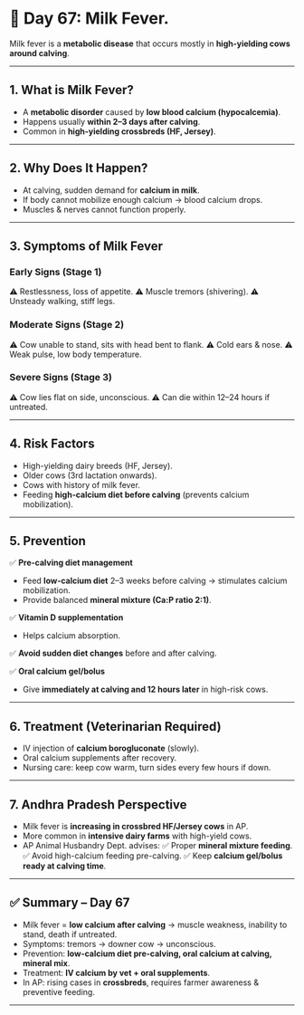 <H1> 🐄 Day 67: Milk Fever.</H1>

Milk fever is a **metabolic disease** that occurs mostly in **high-yielding cows around calving**.


---

## 1. What is Milk Fever?

* A **metabolic disorder** caused by **low blood calcium (hypocalcemia)**.
* Happens usually **within 2–3 days after calving**.
* Common in **high-yielding crossbreds (HF, Jersey)**.

---

## 2. Why Does It Happen?

* At calving, sudden demand for **calcium in milk**.
* If body cannot mobilize enough calcium → blood calcium drops.
* Muscles & nerves cannot function properly.

---

## 3. Symptoms of Milk Fever

### **Early Signs (Stage 1)**

⚠️ Restlessness, loss of appetite.
⚠️ Muscle tremors (shivering).
⚠️ Unsteady walking, stiff legs.

### **Moderate Signs (Stage 2)**

⚠️ Cow unable to stand, sits with head bent to flank.
⚠️ Cold ears & nose.
⚠️ Weak pulse, low body temperature.

### **Severe Signs (Stage 3)**

⚠️ Cow lies flat on side, unconscious.
⚠️ Can die within 12–24 hours if untreated.

---

## 4. Risk Factors

* High-yielding dairy breeds (HF, Jersey).
* Older cows (3rd lactation onwards).
* Cows with history of milk fever.
* Feeding **high-calcium diet before calving** (prevents calcium mobilization).

---

## 5. Prevention

✅ **Pre-calving diet management**

* Feed **low-calcium diet** 2–3 weeks before calving → stimulates calcium mobilization.
* Provide balanced **mineral mixture (Ca\:P ratio 2:1)**.

✅ **Vitamin D supplementation**

* Helps calcium absorption.

✅ **Avoid sudden diet changes** before and after calving.

✅ **Oral calcium gel/bolus**

* Give **immediately at calving and 12 hours later** in high-risk cows.

---

## 6. Treatment (Veterinarian Required)

* IV injection of **calcium borogluconate** (slowly).
* Oral calcium supplements after recovery.
* Nursing care: keep cow warm, turn sides every few hours if down.

---

## 7. Andhra Pradesh Perspective

* Milk fever is **increasing in crossbred HF/Jersey cows** in AP.
* More common in **intensive dairy farms** with high-yield cows.
* AP Animal Husbandry Dept. advises:
  ✅ Proper **mineral mixture feeding**.
  ✅ Avoid high-calcium feeding pre-calving.
  ✅ Keep **calcium gel/bolus ready at calving time**.

---

## ✅ Summary – Day 67

* Milk fever = **low calcium after calving** → muscle weakness, inability to stand, death if untreated.
* Symptoms: tremors → downer cow → unconscious.
* Prevention: **low-calcium diet pre-calving, oral calcium at calving, mineral mix**.
* Treatment: **IV calcium by vet + oral supplements**.
* In AP: rising cases in **crossbreds**, requires farmer awareness & preventive feeding.

---

